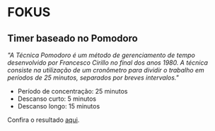 # FOKUS

## Timer baseado no Pomodoro

_"A Técnica Pomodoro é um método de gerenciamento de tempo desenvolvido por Francesco Cirillo no final dos anos 1980. A técnica consiste na utilização de um cronômetro para dividir o trabalho em períodos de 25 minutos, separados por breves intervalos."_

* Período de concentração: 25 minutos
* Descanso curto: 5 minutos
* Descanso longo: 15 minutos

Confira o resultado [aqui]().

